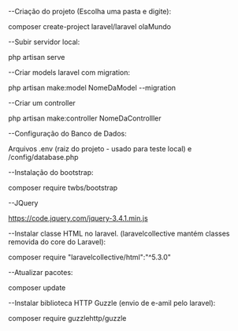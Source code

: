 
--Criação do projeto (Escolha uma pasta e digite):

composer create-project laravel/laravel olaMundo

--Subir servidor local:

php artisan serve

--Criar models laravel com migration:

php artisan make:model NomeDaModel --migration

--Criar um controller

php artisan make:controller NomeDaControlller

--Configuração do Banco de Dados:

Arquivos .env (raiz do projeto - usado para teste local) e /config/database.php

--Instalação do bootstrap:

composer require twbs/bootstrap

--JQuery

https://code.jquery.com/jquery-3.4.1.min.js

--Instalar classe HTML no laravel. (laravelcollective mantém classes removida do core do Laravel):

composer require "laravelcollective/html":"^5.3.0"

--Atualizar pacotes:

composer update

--Instalar biblioteca HTTP Guzzle (envio de e-amil pelo laravel):

composer require guzzlehttp/guzzle
